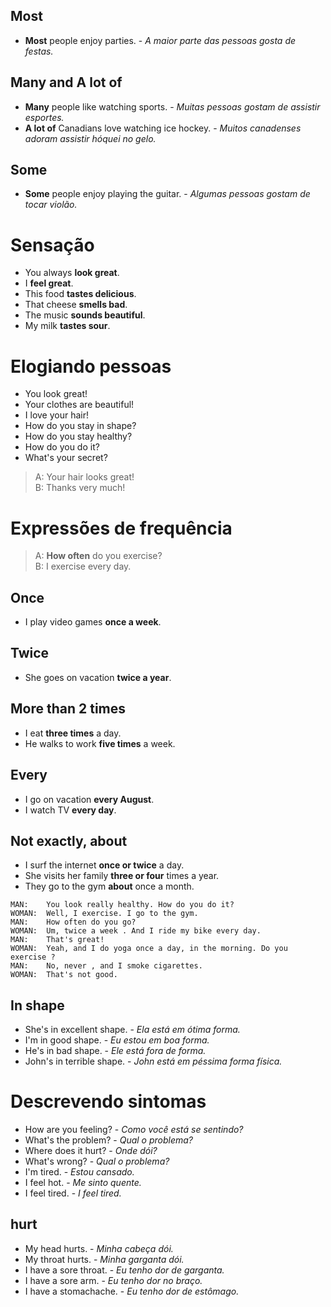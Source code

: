## Most
- **Most** people enjoy parties. - *A maior parte das pessoas gosta de festas.*

## Many and A lot of
- **Many** people like watching sports. - *Muitas pessoas gostam de assistir esportes.*
- **A lot of** Canadians love watching ice hockey. - *Muitos canadenses adoram assistir hóquei no gelo.*

## Some
- **Some** people enjoy playing the guitar. - *Algumas pessoas gostam de tocar violão.*

# Sensação

- You always **look great**.
- I **feel great**.
- This food **tastes delicious**.
- That cheese **smells bad**.
- The music **sounds beautiful**.
- My milk **tastes sour**.

# Elogiando pessoas
- You look great!
- Your clothes are beautiful!
- I love your hair!
- How do you stay in shape?
- How do you stay healthy?
- How do you do it?
- What's your secret?

> A: Your hair looks great!<br>
B: Thanks very much!


# Expressões de frequência
> A: **How often** do you exercise?<br>
B: I exercise every day.

## Once
- I play video games **once a week**.

## Twice
- She goes on vacation **twice a year**.

## More than 2 times
- I eat **three times** a day.
- He walks to work **five times** a week.

## Every
- I go on vacation **every August**.
- I watch TV **every day**.

## Not exactly, about
- I surf the internet **once or twice** a day.
- She visits her family **three or four** times a year.
- They go to the gym **about** once a month.

```
MAN:    You look really healthy. How do you do it?
WOMAN:  Well, I exercise. I go to the gym.
MAN:    How often do you go?
WOMAN:  Um, twice a week . And I ride my bike every day.
MAN:    That's great!
WOMAN:  Yeah, and I do yoga once a day, in the morning. Do you exercise ?
MAN:    No, never , and I smoke cigarettes.
WOMAN:  That's not good.
```

## In shape
- She's in excellent shape. - *Ela está em ótima forma.*
- I'm in good shape. - *Eu estou em boa forma.*
- He's in bad shape. - *Ele está fora de forma.*
- John's in terrible shape. - *John está em péssima forma física.*

# Descrevendo sintomas
- How are you feeling? - *Como você está se sentindo?*
- What's the problem? - *Qual o problema?*
- Where does it hurt? - *Onde dói?*
- What's wrong? - *Qual o problema?*
- I'm tired. - *Estou cansado.*
- I feel hot. - *Me sinto quente.*
- I feel tired. - *I feel tired.*

## hurt
- My head hurts. - *Minha cabeça dói.*
- My throat hurts. - *Minha garganta dói.*
- I have a sore throat. - *Eu tenho dor de garganta.*
- I have a sore arm. - *Eu tenho dor no braço.*
- I have a stomachache.  - *Eu tenho dor de estômago.*
